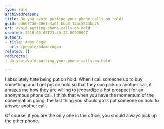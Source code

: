 ```yaml
---
type: rule
archivedreason: 
title: Do you avoid putting your phone calls on hold?
guid: dd66773d-30e1-4a0f-bbd3-12ac5833bb75
uri: avoid-putting-phone-calls-on-hold
created: 2018-06-08T23:40:28.0000000Z
authors:
- title: Adam Cogan
  url: /people/adam-cogan
related: []
redirects:
- do-you-avoid-putting-your-phone-calls-on-hold

---
```


I absolutely hate being put on hold. When I call someone up to buy something and I get put on hold so that they can pick up another call, it amazes me how they are willing to jeopardize a hot prospect for an anonymous phone call. I think that when you have the momentum of the conversation going, the last thing you should do is put someone on hold to answer another call.

<!--endintro-->

Of course, if you are the only one in the office, you should always pick up the other phone.
